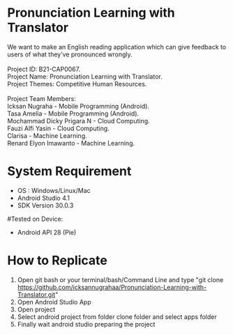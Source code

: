 # Pronunciation Learning with Translator
We want to make an English reading application which can give feedback to users of what they’ve pronounced wrongly.<br>
<br>
Project ID: B21-CAP0067.<br>
Project Name: Pronunciation Learning with Translator.<br>
Project Themes: Competitive Human Resources.<br>
<br>
Project Team Members:<br>
Icksan Nugraha - Mobile Programming (Android).<br>
Tasa Amelia - Mobile Programming (Android).<br>
Mochammad Dicky Prigara N - Cloud Computing.<br>
Fauzi Alfi Yasin - Cloud Computing.<br>
Clarisa - Machine Learning.<br>
Renard Elyon Imawanto - Machine Learning.<br>

# System Requirement
* OS : Windows/Linux/Mac <br>
* Android Studio 4.1 <br>
* SDK Version 30.0.3 <br>

#Tested on Device:
* Android API 28 (Pie)

# How to Replicate 
1. Open git bash or your terminal/bash/Command Line and type "git clone https://github.com/icksannugrahaa/Pronunciation-Learning-with-Translator.git" <br>
2. Open Android Studio App<br>
3. Open project<br>
4. Select android project from folder clone folder and select apps folder<br>
5. Finally wait android studio preparing the project<br>
